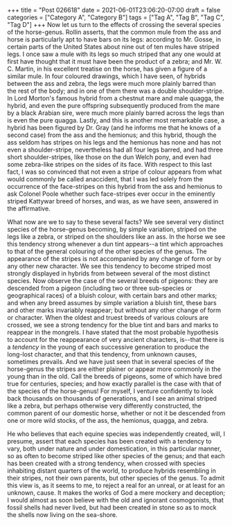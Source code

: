 +++
title = "Post 026618"
date = 2021-06-01T23:06:20-07:00
draft = false
categories = ["Category A", "Category B"]
tags = ["Tag A", "Tag B", "Tag C", "Tag D"]
+++
Now let us turn to the effects of crossing the several species of the horse-genus. Rollin asserts, that the common mule from the ass and horse is particularly apt to have bars on its legs: according to Mr. Gosse, in certain parts of the United States about nine out of ten mules have striped legs. I once saw a mule with its legs so much striped that any one would at first have thought that it must have been the product of a zebra; and Mr. W. C. Martin, in his excellent treatise on the horse, has given a figure of a similar mule. In four coloured drawings, which I have seen, of hybrids between the ass and zebra, the legs were much more plainly barred than the rest of the body; and in one of them there was a double shoulder-stripe. In Lord Morton's famous hybrid from a chestnut mare and male quagga, the hybrid, and even the pure offspring subsequently produced from the mare by a black Arabian sire, were much more plainly barred across the legs than is even the pure quagga. Lastly, and this is another most remarkable case, a hybrid has been figured by Dr. Gray (and he informs me that he knows of a second case) from the ass and the hemionus; and this hybrid, though the ass seldom has stripes on his legs and the hemionus has none and has not even a shoulder-stripe, nevertheless had all four legs barred, and had three short shoulder-stripes, like those on the dun Welch pony, and even had some zebra-like stripes on the sides of its face. With respect to this last fact, I was so convinced that not even a stripe of colour appears from what would commonly be called anaccident, that I was led solely from the occurrence of the face-stripes on this hybrid from the ass and hemionus to ask Colonel Poole whether such face-stripes ever occur in the eminently striped Kattywar breed of horses, and was, as we have seen, answered in the affirmative.

What now are we to say to these several facts? We see several very distinct species of the horse-genus becoming, by simple variation, striped on the legs like a zebra, or striped on the shoulders like an ass. In the horse we see this tendency strong whenever a dun tint appears--a tint which approaches to that of the general colouring of the other species of the genus. The appearance of the stripes is not accompanied by any change of form or by any other new character. We see this tendency to become striped most strongly displayed in hybrids from between several of the most distinct species. Now observe the case of the several breeds of pigeons: they are descended from a pigeon (including two or three sub-species or geographical races) of a bluish colour, with certain bars and other marks; and when any breed assumes by simple variation a bluish tint, these bars and other marks invariably reappear; but without any other change of form or character. When the oldest and truest breeds of various colours are crossed, we see a strong tendency for the blue tint and bars and marks to reappear in the mongrels. I have stated that the most probable hypothesis to account for the reappearance of very ancient characters, is--that there is a _tendency_ in the young of each successive generation to produce the long-lost character, and that this tendency, from unknown causes, sometimes prevails. And we have just seen that in several species of the horse-genus the stripes are either plainer or appear more commonly in the young than in the old. Call the breeds of pigeons, some of which have bred true for centuries, species; and how exactly parallel is the case with that of the species of the horse-genus! For myself, I venture confidently to look back thousands on thousands of generations, and I see an animal striped like a zebra, but perhaps otherwise very differently constructed, the common parent of our domestic horse, whether or not it be descended from one or more wild stocks, of the ass, the hemionus, quagga, and zebra.

He who believes that each equine species was independently created, will, I presume, assert that each species has been created with a tendency to vary, both under nature and under domestication, in this particular manner, so as often to become striped like other species of the genus; and that each has been created with a strong tendency, when crossed with species inhabiting distant quarters of the world, to produce hybrids resembling in their stripes, not their own parents, but other species of the genus. To admit this view is, as it seems to me, to reject a real for an unreal, or at least for an unknown, cause. It makes the works of God a mere mockery and deception; I would almost as soon believe with the old and ignorant cosmogonists, that fossil shells had never lived, but had been created in stone so as to mock the shells now living on the sea-shore.
